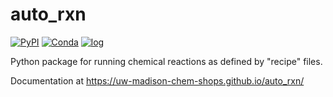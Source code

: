 # auto_rxn

[![PyPI](https://img.shields.io/pypi/v/auto_rxn)](https://pypi.org/project/auto_rxn)
[![Conda](https://img.shields.io/conda/vn/conda-forge/auto_rxn)](https://anaconda.org/conda-forge/auto_rxn)
[![log](https://img.shields.io/badge/change-log-informational)](https://github.com/uw-madison-chem-shops/auto_rxn/blob/main/CHANGELOG.md#changelog)

Python package for running chemical reactions as defined by "recipe" files.

Documentation at https://uw-madison-chem-shops.github.io/auto_rxn/

